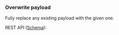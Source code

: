 ### Overwrite payload

Fully replace any existing payload with the given one.

REST API ([Schema](https://api.qdrant.tech/api-reference/points/overwrite-payload)):

